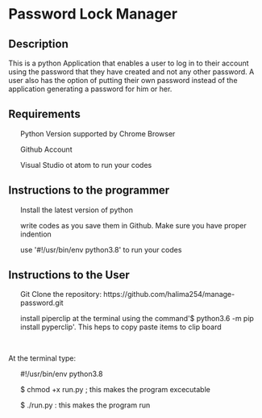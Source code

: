 # Password Lock Manager

## Description
This is a python Application that enables a user to log in to their account using the password that they have created and not any other password. A user also has the option of putting their own password instead of the application generating a password for him or her.

## Requirements
<ul>Python Version supported by Chrome Browser</ul>
<ul>Github Account</ul>
<ul>Visual Studio ot  atom to run your codes</ul>

## Instructions to the programmer
<ul> Install the latest version of python</ul>
<ul>write codes as you save them in Github. Make sure you have proper indention</ul>
<ul>use '#!/usr/bin/env python3.8' to run your codes</ul>

## Instructions to the User
<ul> Git Clone the repository: https://github.com/halima254/manage-password.git</ul>
<ul> install piperclip at the terminal using the command'$ python3.6 -m pip install pyperclip'. This heps to copy paste items to clip board</ul><br>

At the terminal type:
<ul>#!/usr/bin/env python3.8 </ul>
<ul>$ chmod +x run.py ; this makes the program excecutable</ul>
<ul>$ ./run.py : this makes the program run</ul>
